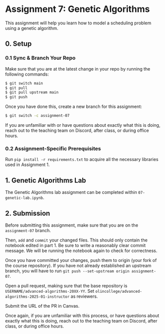 # Assignment 7: Genetic Algorithms

This assignment will help you learn how to model a scheduling problem using a genetic algorithm.

## 0. Setup

### 0.1 Sync & Branch Your Repo

Make sure that you are at the latest change in your repo by running the following commands:

```bash
$ git switch main
$ git pull
$ git pull upstream main
$ git push
```

Once you have done this, create a new branch for this assignment:

```bash
$ git switch -c assignment-07
```

If you are unfamiliar with or have questions about exactly what this is doing,
reach out to the teaching team on Discord, after class, or during office hours.

### 0.2 Assignment-Specific Prerequisites

Run `pip install -r requirements.txt` to acquire all the necessary libraries used in Assignment 1.

## 1. Genetic Algorithms Lab

The Genetic Algorithms lab assignment can be completed within `07-genetic-lab.ipynb`.

## 2. Submission

Before submitting this assignment, make sure that you are on the `assignment-07` branch.

Then, `add` and `commit` your changed files. This should only contain the notebook edited in part 1. Be sure to write a reasonably clear commit message. We will be running the notebook again to check for correctness.

Once you have committed your changes, push them to origin (your fork of the course repository). If you have not already established an upstream branch, you will have to run `git push --set-upstream origin assignment-07`.

Open a pull request, making sure that the base repository is `USERNAME/advanced-algorithms-20XX-YY`. Set `olincollege/advanced-algorithms-2025-01-instructor` as reviewers.

Submit the URL of the PR in Canvas.

Once again, if you are unfamiliar with this process, or have questions about exactly what this is doing, reach out to the teaching team on Discord, after class, or during office hours.
